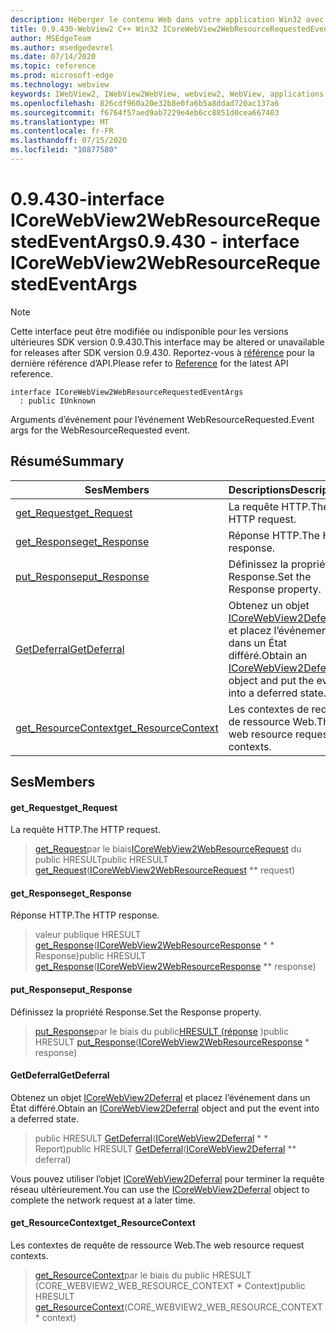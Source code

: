 ```yaml
---
description: Héberger le contenu Web dans votre application Win32 avec le contrôle Microsoft Edge WebView2
title: 0.9.430-WebView2 C++ Win32 ICoreWebView2WebResourceRequestedEventArgs
author: MSEdgeTeam
ms.author: msedgedevrel
ms.date: 07/14/2020
ms.topic: reference
ms.prod: microsoft-edge
ms.technology: webview
keywords: IWebView2, IWebView2WebView, webview2, WebView, applications Win32, Win32, Edge, ICoreWebView2, ICoreWebView2Host, contrôle de navigateur, html Edge
ms.openlocfilehash: 826cdf960a20e32b8e0fa6b5a8ddad720ac137a6
ms.sourcegitcommit: f6764f57aed9ab7229e4eb6cc8851d0cea667403
ms.translationtype: MT
ms.contentlocale: fr-FR
ms.lasthandoff: 07/15/2020
ms.locfileid: "10877580"
---
```

# <span data-ttu-id="4b2bd-104">0.9.430-interface ICoreWebView2WebResourceRequestedEventArgs</span><span class="sxs-lookup"><span data-stu-id="4b2bd-104">0.9.430 - interface ICoreWebView2WebResourceRequestedEventArgs</span></span> 

> [!NOTE]
> <span data-ttu-id="4b2bd-105">Cette interface peut être modifiée ou indisponible pour les versions ultérieures SDK version 0.9.430.</span><span class="sxs-lookup"><span data-stu-id="4b2bd-105">This interface may be altered or unavailable for releases after SDK version 0.9.430.</span></span> <span data-ttu-id="4b2bd-106">Reportez-vous à [référence](../../../webview2-api-reference.md) pour la dernière référence d’API.</span><span class="sxs-lookup"><span data-stu-id="4b2bd-106">Please refer to [Reference](../../../webview2-api-reference.md) for the latest API reference.</span></span>

```
interface ICoreWebView2WebResourceRequestedEventArgs
  : public IUnknown
```

<span data-ttu-id="4b2bd-107">Arguments d’événement pour l’événement WebResourceRequested.</span><span class="sxs-lookup"><span data-stu-id="4b2bd-107">Event args for the WebResourceRequested event.</span></span>

## <span data-ttu-id="4b2bd-108">Résumé</span><span class="sxs-lookup"><span data-stu-id="4b2bd-108">Summary</span></span>

 <span data-ttu-id="4b2bd-109">Ses</span><span class="sxs-lookup"><span data-stu-id="4b2bd-109">Members</span></span>                        | <span data-ttu-id="4b2bd-110">Descriptions</span><span class="sxs-lookup"><span data-stu-id="4b2bd-110">Descriptions</span></span>
--------------------------------|---------------------------------------------
[<span data-ttu-id="4b2bd-111">get_Request</span><span class="sxs-lookup"><span data-stu-id="4b2bd-111">get_Request</span></span>](#get_request) | <span data-ttu-id="4b2bd-112">La requête HTTP.</span><span class="sxs-lookup"><span data-stu-id="4b2bd-112">The HTTP request.</span></span>
[<span data-ttu-id="4b2bd-113">get_Response</span><span class="sxs-lookup"><span data-stu-id="4b2bd-113">get_Response</span></span>](#get_response) | <span data-ttu-id="4b2bd-114">Réponse HTTP.</span><span class="sxs-lookup"><span data-stu-id="4b2bd-114">The HTTP response.</span></span>
[<span data-ttu-id="4b2bd-115">put_Response</span><span class="sxs-lookup"><span data-stu-id="4b2bd-115">put_Response</span></span>](#put_response) | <span data-ttu-id="4b2bd-116">Définissez la propriété Response.</span><span class="sxs-lookup"><span data-stu-id="4b2bd-116">Set the Response property.</span></span>
[<span data-ttu-id="4b2bd-117">GetDeferral</span><span class="sxs-lookup"><span data-stu-id="4b2bd-117">GetDeferral</span></span>](#getdeferral) | <span data-ttu-id="4b2bd-118">Obtenez un objet [ICoreWebView2Deferral](ICoreWebView2Deferral.md) et placez l’événement dans un État différé.</span><span class="sxs-lookup"><span data-stu-id="4b2bd-118">Obtain an [ICoreWebView2Deferral](ICoreWebView2Deferral.md) object and put the event into a deferred state.</span></span>
[<span data-ttu-id="4b2bd-119">get_ResourceContext</span><span class="sxs-lookup"><span data-stu-id="4b2bd-119">get_ResourceContext</span></span>](#get_resourcecontext) | <span data-ttu-id="4b2bd-120">Les contextes de requête de ressource Web.</span><span class="sxs-lookup"><span data-stu-id="4b2bd-120">The web resource request contexts.</span></span>

## <span data-ttu-id="4b2bd-121">Ses</span><span class="sxs-lookup"><span data-stu-id="4b2bd-121">Members</span></span>

#### <span data-ttu-id="4b2bd-122">get_Request</span><span class="sxs-lookup"><span data-stu-id="4b2bd-122">get_Request</span></span> 

<span data-ttu-id="4b2bd-123">La requête HTTP.</span><span class="sxs-lookup"><span data-stu-id="4b2bd-123">The HTTP request.</span></span>

> <span data-ttu-id="4b2bd-124">[get_Request](#get_request)par le biais[ICoreWebView2WebResourceRequest](ICoreWebView2WebResourceRequest.md) du public HRESULT</span><span class="sxs-lookup"><span data-stu-id="4b2bd-124">public HRESULT [get_Request](#get_request)([ICoreWebView2WebResourceRequest](ICoreWebView2WebResourceRequest.md) \*\* request)</span></span>

#### <span data-ttu-id="4b2bd-125">get_Response</span><span class="sxs-lookup"><span data-stu-id="4b2bd-125">get_Response</span></span> 

<span data-ttu-id="4b2bd-126">Réponse HTTP.</span><span class="sxs-lookup"><span data-stu-id="4b2bd-126">The HTTP response.</span></span>

> <span data-ttu-id="4b2bd-127">valeur publique HRESULT [get_Response](#get_response)([ICoreWebView2WebResourceResponse](ICoreWebView2WebResourceResponse.md) \* \* Response)</span><span class="sxs-lookup"><span data-stu-id="4b2bd-127">public HRESULT [get_Response](#get_response)([ICoreWebView2WebResourceResponse](ICoreWebView2WebResourceResponse.md) \*\* response)</span></span>

#### <span data-ttu-id="4b2bd-128">put_Response</span><span class="sxs-lookup"><span data-stu-id="4b2bd-128">put_Response</span></span> 

<span data-ttu-id="4b2bd-129">Définissez la propriété Response.</span><span class="sxs-lookup"><span data-stu-id="4b2bd-129">Set the Response property.</span></span>

> <span data-ttu-id="4b2bd-130">[put_Response](#put_response)par le biais du public[HRESULT (réponse](ICoreWebView2WebResourceResponse.md) )</span><span class="sxs-lookup"><span data-stu-id="4b2bd-130">public HRESULT [put_Response](#put_response)([ICoreWebView2WebResourceResponse](ICoreWebView2WebResourceResponse.md) \* response)</span></span>

#### <span data-ttu-id="4b2bd-131">GetDeferral</span><span class="sxs-lookup"><span data-stu-id="4b2bd-131">GetDeferral</span></span> 

<span data-ttu-id="4b2bd-132">Obtenez un objet [ICoreWebView2Deferral](ICoreWebView2Deferral.md) et placez l’événement dans un État différé.</span><span class="sxs-lookup"><span data-stu-id="4b2bd-132">Obtain an [ICoreWebView2Deferral](ICoreWebView2Deferral.md) object and put the event into a deferred state.</span></span>

> <span data-ttu-id="4b2bd-133">public HRESULT [GetDeferral](#getdeferral)([ICoreWebView2Deferral](ICoreWebView2Deferral.md) \* \* Report)</span><span class="sxs-lookup"><span data-stu-id="4b2bd-133">public HRESULT [GetDeferral](#getdeferral)([ICoreWebView2Deferral](ICoreWebView2Deferral.md) \*\* deferral)</span></span>

<span data-ttu-id="4b2bd-134">Vous pouvez utiliser l’objet [ICoreWebView2Deferral](ICoreWebView2Deferral.md) pour terminer la requête réseau ultérieurement.</span><span class="sxs-lookup"><span data-stu-id="4b2bd-134">You can use the [ICoreWebView2Deferral](ICoreWebView2Deferral.md) object to complete the network request at a later time.</span></span>

#### <span data-ttu-id="4b2bd-135">get_ResourceContext</span><span class="sxs-lookup"><span data-stu-id="4b2bd-135">get_ResourceContext</span></span> 

<span data-ttu-id="4b2bd-136">Les contextes de requête de ressource Web.</span><span class="sxs-lookup"><span data-stu-id="4b2bd-136">The web resource request contexts.</span></span>

> <span data-ttu-id="4b2bd-137">[get_ResourceContext](#get_resourcecontext)par le biais du public HRESULT (CORE_WEBVIEW2_WEB_RESOURCE_CONTEXT \* Context)</span><span class="sxs-lookup"><span data-stu-id="4b2bd-137">public HRESULT [get_ResourceContext](#get_resourcecontext)(CORE_WEBVIEW2_WEB_RESOURCE_CONTEXT \* context)</span></span>

